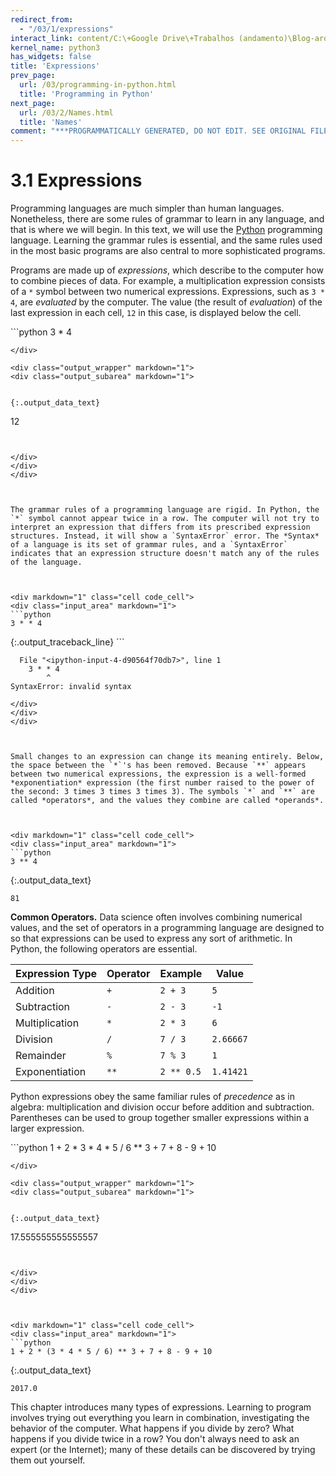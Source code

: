 ```yaml
---
redirect_from:
  - "/03/1/expressions"
interact_link: content/C:\+Google Drive\+Trabalhos (andamento)\Blog-arquivos-2019\content\03/1/Expressions.ipynb
kernel_name: python3
has_widgets: false
title: 'Expressions'
prev_page:
  url: /03/programming-in-python.html
  title: 'Programming in Python'
next_page:
  url: /03/2/Names.html
  title: 'Names'
comment: "***PROGRAMMATICALLY GENERATED, DO NOT EDIT. SEE ORIGINAL FILES IN /content***"
---
```



# 3.1 Expressions
Programming languages are much simpler than human languages. Nonetheless, there are some rules of grammar to learn in any language, and that is where we will begin. In this text, we will use the [Python](https://www.python.org/) programming language. Learning the grammar rules is essential, and the same rules used in the most basic programs are also central to more sophisticated programs.

Programs are made up of *expressions*, which describe to the computer how to combine pieces of data. For example, a multiplication expression consists of a `*` symbol between two numerical expressions. Expressions, such as `3 * 4`, are *evaluated* by the computer. The value (the result of *evaluation*) of the last expression in each cell, `12` in this case, is displayed below the cell.



<div markdown="1" class="cell code_cell">
<div class="input_area" markdown="1">
```python
3 * 4

```
</div>

<div class="output_wrapper" markdown="1">
<div class="output_subarea" markdown="1">


{:.output_data_text}
```
12
```


</div>
</div>
</div>



The grammar rules of a programming language are rigid. In Python, the `*` symbol cannot appear twice in a row. The computer will not try to interpret an expression that differs from its prescribed expression structures. Instead, it will show a `SyntaxError` error. The *Syntax* of a language is its set of grammar rules, and a `SyntaxError` indicates that an expression structure doesn't match any of the rules of the language.



<div markdown="1" class="cell code_cell">
<div class="input_area" markdown="1">
```python
3 * * 4

```
</div>

<div class="output_wrapper" markdown="1">
<div class="output_subarea" markdown="1">
{:.output_traceback_line}
```

      File "<ipython-input-4-d90564f70db7>", line 1
        3 * * 4
            ^
    SyntaxError: invalid syntax
    


```
</div>
</div>
</div>



Small changes to an expression can change its meaning entirely. Below, the space between the `*`'s has been removed. Because `**` appears between two numerical expressions, the expression is a well-formed *exponentiation* expression (the first number raised to the power of the second: 3 times 3 times 3 times 3). The symbols `*` and `**` are called *operators*, and the values they combine are called *operands*.



<div markdown="1" class="cell code_cell">
<div class="input_area" markdown="1">
```python
3 ** 4

```
</div>

<div class="output_wrapper" markdown="1">
<div class="output_subarea" markdown="1">


{:.output_data_text}
```
81
```


</div>
</div>
</div>



**Common Operators.** Data science often involves combining numerical values, and the set of operators in a programming language are designed to so that expressions can be used to express any sort of arithmetic. In Python, the following operators are essential.

| Expression Type | Operator | Example    | Value     |
|-----------------|----------|------------|-----------|
| Addition        | `+`      | `2 + 3`    | `5`       |
| Subtraction     | `-`      | `2 - 3`    | `-1`      |
| Multiplication  | `*`      | `2 * 3`    | `6`       |
| Division        | `/`      | `7 / 3`    | `2.66667` |
| Remainder       | `%`      | `7 % 3`    | `1`       |
| Exponentiation  | `**`     | `2 ** 0.5` | `1.41421` |



Python expressions obey the same familiar rules of *precedence* as in algebra: multiplication and division occur before addition and subtraction. Parentheses can be used to group together smaller expressions within a larger expression.



<div markdown="1" class="cell code_cell">
<div class="input_area" markdown="1">
```python
1 + 2 * 3 * 4 * 5 / 6 ** 3 + 7 + 8 - 9 + 10

```
</div>

<div class="output_wrapper" markdown="1">
<div class="output_subarea" markdown="1">


{:.output_data_text}
```
17.555555555555557
```


</div>
</div>
</div>



<div markdown="1" class="cell code_cell">
<div class="input_area" markdown="1">
```python
1 + 2 * (3 * 4 * 5 / 6) ** 3 + 7 + 8 - 9 + 10

```
</div>

<div class="output_wrapper" markdown="1">
<div class="output_subarea" markdown="1">


{:.output_data_text}
```
2017.0
```


</div>
</div>
</div>



This chapter introduces many types of expressions. Learning to program involves trying out everything you learn in combination, investigating the behavior of the computer. What happens if you divide by zero? What happens if you divide twice in a row? You don't always need to ask an expert (or the Internet); many of these details can be discovered by trying them out yourself. 

